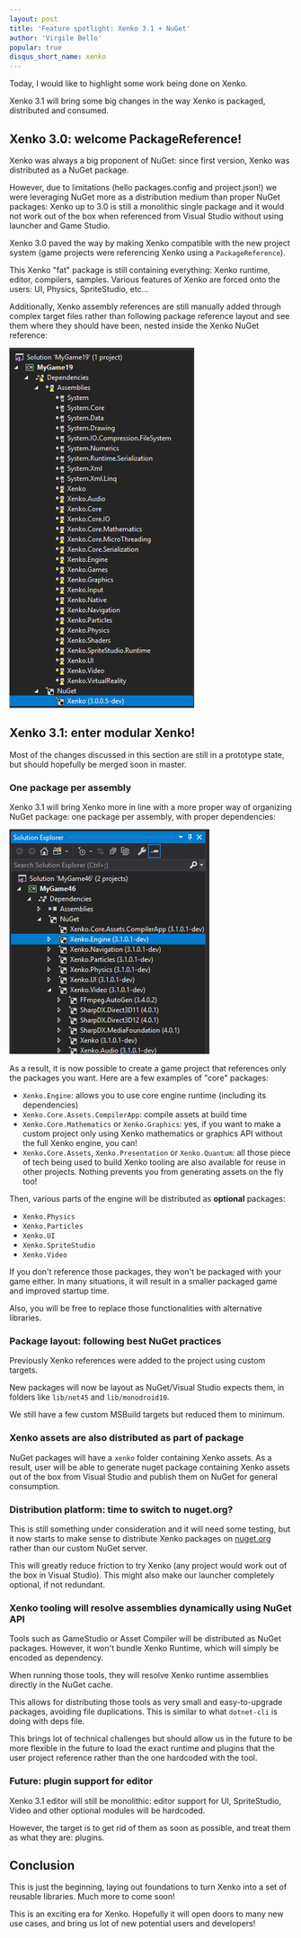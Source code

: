 ```yaml
---
layout: post
title: 'Feature spotlight: Xenko 3.1 + NuGet'
author: 'Virgile Bello'
popular: true
disqus_short_name: xenko
---
```


Today, I would like to highlight some work being done on Xenko.

Xenko 3.1 will bring some big changes in the way Xenko is packaged, distributed and consumed.

## Xenko 3.0: welcome PackageReference!

Xenko was always a big proponent of NuGet: since first version, Xenko was distributed as a NuGet package.

However, due to limitations (hello packages.config and project.json!) we were leveraging NuGet more as a distribution medium than proper NuGet packages: Xenko up to 3.0 is still a monolithic single package and it would not work out of the box when referenced from Visual Studio without using launcher and Game Studio.

Xenko 3.0 paved the way by making Xenko compatible with the new project system (game projects were referencing Xenko using a `PackageReference`).

This Xenko "fat" package is still containing everything: Xenko runtime, editor, compilers, samples. Various features of Xenko are forced onto the users: UI, Physics, SpriteStudio, etc...

Additionally, Xenko assembly references are still manually added through complex target files rather than following package reference layout and see them where they should have been, nested inside the Xenko NuGet reference:

![GitHub](/images/blog/2018-11-13-feature-spotlight-xenko-3-1-and-nuget/xenko-ref-old.png)

## Xenko 3.1: enter modular Xenko!

Most of the changes discussed in this section are still in a prototype state, but should hopefully be merged soon in master.

### One package per assembly

Xenko 3.1 will bring Xenko more in line with a more proper way of organizing NuGet package: one package per assembly, with proper dependencies:

![GitHub](/images/blog/2018-11-13-feature-spotlight-xenko-3-1-and-nuget/xenko-ref-new.png)

As a result, it is now possible to create a game project that references only the packages you want. Here are a few examples of "core" packages:

* `Xenko.Engine`: allows you to use core engine runtime (including its dependencies)
* `Xenko.Core.Assets.CompilerApp`: compile assets at build time
* `Xenko.Core.Mathematics` or `Xenko.Graphics`: yes, if you want to make a custom project only using Xenko mathematics or graphics API without the full Xenko engine, you can!
* `Xenko.Core.Assets`, `Xenko.Presentation` or `Xenko.Quantum`: all those piece of tech being used to build Xenko tooling are also available for reuse in other projects. Nothing prevents you from generating assets on the fly too!

Then, various parts of the engine will be distributed as **optional** packages:

* `Xenko.Physics`
* `Xenko.Particles`
* `Xenko.UI`
* `Xenko.SpriteStudio`
* `Xenko.Video`

If you don't reference those packages, they won't be packaged with your game either. In many situations, it will result in a smaller packaged game and improved startup time.

Also, you will be free to replace those functionalities with alternative libraries.

### Package layout: following best NuGet practices

Previously Xenko references were added to the project using custom targets.

New packages will now be layout as NuGet/Visual Studio expects them, in folders like `lib/net45` and `lib/monodroid10`.

We still have a few custom MSBuild targets but reduced them to minimum.


### Xenko assets are also distributed as part of package

NuGet packages will have a `xenko` folder containing Xenko assets. As a result, user will be able to generate nuget package containing Xenko assets out of the box from Visual Studio and publish them on NuGet for general consumption.

### Distribution platform: time to switch to nuget.org?

This is still something under consideration and it will need some testing, but it now starts to make sense to distribute Xenko packages on [nuget.org](https://nuget.org) rather than our custom NuGet server.

This will greatly reduce friction to try Xenko (any project would work out of the box in Visual Studio). This might also make our launcher completely optional, if not redundant.

### Xenko tooling will resolve assemblies dynamically using NuGet API

Tools such as GameStudio or Asset Compiler will be distributed as NuGet packages. However, it won't bundle Xenko Runtime, which will simply be encoded as dependency.

When running those tools, they will resolve Xenko runtime assemblies directly in the NuGet cache.

This allows for distributing those tools as very small and easy-to-upgrade packages, avoiding file duplications. This is similar to what `dotnet-cli` is doing with deps file.

This brings lot of technical challenges but should allow us in the future to be more flexible in the future to load the exact runtime and plugins that the user project reference rather than the one hardcoded with the tool.

### Future: plugin support for editor

Xenko 3.1 editor will still be monolithic: editor support for UI, SpriteStudio, Video and other optional modules will be hardcoded.

However, the target is to get rid of them as soon as possible, and treat them as what they are: plugins.

## Conclusion

This is just the beginning, laying out foundations to turn Xenko into a set of reusable libraries. Much more to come soon!

This is an exciting era for Xenko. Hopefully it will open doors to many new use cases, and bring us lot of new potential users and developers!

